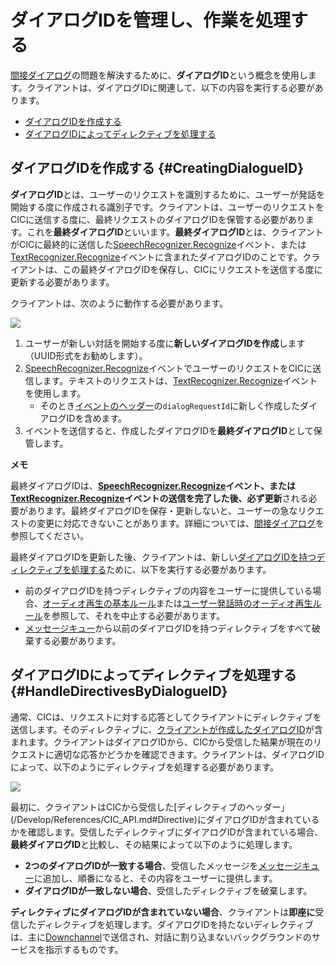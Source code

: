 # ダイアログIDを管理し、作業を処理する

[間接ダイアログ](/Develop/CIC_Overview.md#IndirectDialogue)の問題を解決するために、**ダイアログID**という概念を使用します。クライアントは、ダイアログIDに関連して、以下の内容を実行する必要があります。

* [ダイアログIDを作成する](#CreatingDialogueID)
* [ダイアログIDによってディレクティブを処理する](#HandleDirectivesByDialogueID)

## ダイアログIDを作成する {#CreatingDialogueID}

**ダイアログID**とは、ユーザーのリクエストを識別するために、ユーザーが発話を開始する度に作成される識別子です。クライアントは、ユーザーのリクエストをCICに送信する度に、最終リクエストのダイアログIDを保管する必要があります。これを**最終ダイアログID**といいます。**最終ダイアログID**とは、クライアントがCICに最終的に送信した[SpeechRecognizer.Recognize](/Develop/References/MessageInterfaces/SpeechRecognizer.md#Recognize)イベント、または[TextRecognizer.Recognize](/Develop/References/MessageInterfaces/TextRecognizer.md#Recognize)イベントに含まれたダイアログIDのことです。クライアントは、この最終ダイアログIDを保存し、CICにリクエストを送信する度に更新する必要があります。

クライアントは、次のように動作する必要があります。

![](/Develop/Assets/Images/CIC_Dialogue_ID_Creation.svg)

<ol>
  <li> ユーザーが新しい対話を開始する度に<strong>新しいダイアログIDを作成</strong>します（UUID形式をお勧めします）。</li>
  <li><a href="/Develop/References/MessageInterfaces/SpeechRecognizer.md#Recognize">SpeechRecognizer.Recognize</a>イベントでユーザーのリクエストをCICに送信します。テキストのリクエストは、<a href="/Develop/References/MessageInterfaces/TextRecognizer.md#Recognize">TextRecognizer.Recognize</a>イベントを使用します。
    <ul>
      <li>そのとき<a href="/Develop/References/CIC_API.md#Event">イベントのヘッダー</a>の<code>dialogRequestId</code>に新しく作成したダイアログIDを含めます。</li>
    </ul>
  </li>
  <li>イベントを送信すると、作成したダイアログIDを<strong>最終ダイアログID</strong>として保管します。</li>
</ol>

<div class="note">
<p><strong>メモ</strong></p>
<p>最終ダイアログIDは、<strong><a href="/Develop/References/MessageInterfaces/SpeechRecognizer.md#Recognize">SpeechRecognizer.Recognize</a>イベント、または<a href="/Develop/References/MessageInterfaces/TextRecognizer.md#Recognize">TextRecognizer.Recognize</a>イベントの送信を完了した後、必ず更新</strong>される必要があります。最終ダイアログIDを保存・更新しないと、ユーザーの急なリクエストの変更に対応できないことがあります。詳細については、<a href="/Develop/CIC_Overview.md#IndirectDialogue">間接ダイアログ</a>を参照してください。</p>
</div>

最終ダイアログIDを更新した後、クライアントは、新しい[ダイアログIDを持つディレクティブを処理する](#HandleDirectivesByDialogueID)ために、以下を実行する必要があります。

* 前のダイアログIDを持つディレクティブの内容をユーザーに提供している場合、[オーディオ再生の基本ルール](/Design/Sound.md#AudioInterruptionRule)または[ユーザー発話時のオーディオ再生ルール](/Design/Sound.md#AudioInterruptionRuleForUserUtterance)を参照して、それを中止する必要があります。
* [メッセージキュー](/Develop/Guides/Interact_with_CIC.md#ManageMessageQ)から以前のダイアログIDを持つディレクティブをすべて破棄する必要があります。

## ダイアログIDによってディレクティブを処理する {#HandleDirectivesByDialogueID}

通常、CICは、リクエストに対する応答としてクライアントにディレクティブを送信します。そのディレクティブに、[クライアントが作成したダイアログID](#CreatingDialogueID)が含まれます。クライアントはダイアログIDから、CICから受信した結果が現在のリクエストに適切な応答かどうかを確認できます。クライアントは、ダイアログIDによって、以下のようにディレクティブを処理する必要があります。

![](/Develop/Assets/Images/CIC_Handle_Directives_By_Dialogue_ID.svg)

最初に、クライアントはCICから受信した[ディレクティブのヘッダー」(/Develop/References/CIC_API.md#Directive)にダイアログIDが含まれているかを確認します。受信したディレクティブにダイアログIDが含まれている場合、**最終ダイアログID**と比較し、その結果によって以下のように処理します。

* **2つのダイアログIDが一致する場合**、受信したメッセージを[メッセージキュー](/Develop/Guides/Interact_with_CIC.md#ManageMessageQ)に追加し、順番になると、その内容をユーザーに提供します。
* **ダイアログIDが一致しない場合**、受信したディレクティブを破棄します。

**ディレクティブにダイアログIDが含まれていない場合**、クライアントは**即座に**受信したディレクティブを処理します。ダイアログIDを持たないディレクティブは、主に[Downchannel](/Develop/References/CIC_API.md#EstablishDownchannel)で送信され、対話に割り込まないバックグラウンドのサービスを指示するものです。
